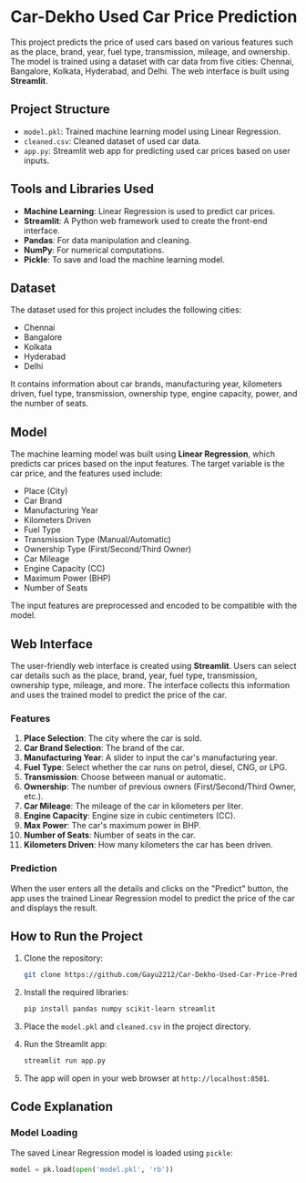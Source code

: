 # Car-Dekho Used Car Price Prediction

This project predicts the price of used cars based on various features such as the place, brand, year, fuel type, transmission, mileage, and ownership. The model is trained using a dataset with car data from five cities: Chennai, Bangalore, Kolkata, Hyderabad, and Delhi. The web interface is built using **Streamlit**.

## Project Structure

- `model.pkl`: Trained machine learning model using Linear Regression.
- `cleaned.csv`: Cleaned dataset of used car data.
- `app.py`: Streamlit web app for predicting used car prices based on user inputs.

## Tools and Libraries Used

- **Machine Learning**: Linear Regression is used to predict car prices.
- **Streamlit**: A Python web framework used to create the front-end interface.
- **Pandas**: For data manipulation and cleaning.
- **NumPy**: For numerical computations.
- **Pickle**: To save and load the machine learning model.

## Dataset

The dataset used for this project includes the following cities:

- Chennai
- Bangalore
- Kolkata
- Hyderabad
- Delhi

It contains information about car brands, manufacturing year, kilometers driven, fuel type, transmission, ownership type, engine capacity, power, and the number of seats.

## Model

The machine learning model was built using **Linear Regression**, which predicts car prices based on the input features. The target variable is the car price, and the features used include:

- Place (City)
- Car Brand
- Manufacturing Year
- Kilometers Driven
- Fuel Type
- Transmission Type (Manual/Automatic)
- Ownership Type (First/Second/Third Owner)
- Car Mileage
- Engine Capacity (CC)
- Maximum Power (BHP)
- Number of Seats

The input features are preprocessed and encoded to be compatible with the model.

## Web Interface

The user-friendly web interface is created using **Streamlit**. Users can select car details such as the place, brand, year, fuel type, transmission, ownership type, mileage, and more. The interface collects this information and uses the trained model to predict the price of the car.

### Features

1. **Place Selection**: The city where the car is sold.
2. **Car Brand Selection**: The brand of the car.
3. **Manufacturing Year**: A slider to input the car's manufacturing year.
4. **Fuel Type**: Select whether the car runs on petrol, diesel, CNG, or LPG.
5. **Transmission**: Choose between manual or automatic.
6. **Ownership**: The number of previous owners (First/Second/Third Owner, etc.).
7. **Car Mileage**: The mileage of the car in kilometers per liter.
8. **Engine Capacity**: Engine size in cubic centimeters (CC).
9. **Max Power**: The car's maximum power in BHP.
10. **Number of Seats**: Number of seats in the car.
11. **Kilometers Driven**: How many kilometers the car has been driven.

### Prediction

When the user enters all the details and clicks on the "Predict" button, the app uses the trained Linear Regression model to predict the price of the car and displays the result.

## How to Run the Project

1. Clone the repository:

    ```bash
    git clone https://github.com/Gayu2212/Car-Dekho-Used-Car-Price-Prediction/tree/main
    ```

2. Install the required libraries:

    ```bash
    pip install pandas numpy scikit-learn streamlit
    ```

3. Place the `model.pkl` and `cleaned.csv` in the project directory.

4. Run the Streamlit app:

    ```bash
    streamlit run app.py
    ```

5. The app will open in your web browser at `http://localhost:8501`.

## Code Explanation

### Model Loading

The saved Linear Regression model is loaded using `pickle`:

```python
model = pk.load(open('model.pkl', 'rb'))
